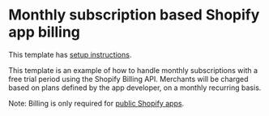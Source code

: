 # Monthly subscription based Shopify app billing

This template has [setup instructions](template-setup).

This template is an example of how to handle monthly subscriptions with a free trial period using the Shopify Billing API. Merchants will be charged based on plans defined by the app developer, on a monthly recurring basis.

Note: Billing is only required for [public Shopify apps](https://help.shopify.com/en/manual/apps/app-types).
